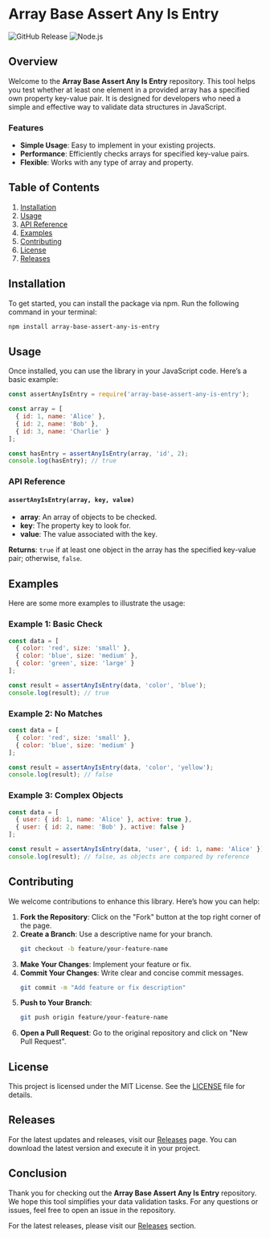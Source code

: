 # Array Base Assert Any Is Entry

![GitHub Release](https://img.shields.io/github/release/Vp9861908406/array-base-assert-any-is-entry.svg)
![Node.js](https://img.shields.io/badge/node-%3E%3D14.0.0-brightgreen.svg)

## Overview

Welcome to the **Array Base Assert Any Is Entry** repository. This tool helps you test whether at least one element in a provided array has a specified own property key-value pair. It is designed for developers who need a simple and effective way to validate data structures in JavaScript.

### Features

- **Simple Usage**: Easy to implement in your existing projects.
- **Performance**: Efficiently checks arrays for specified key-value pairs.
- **Flexible**: Works with any type of array and property.

## Table of Contents

1. [Installation](#installation)
2. [Usage](#usage)
3. [API Reference](#api-reference)
4. [Examples](#examples)
5. [Contributing](#contributing)
6. [License](#license)
7. [Releases](#releases)

## Installation

To get started, you can install the package via npm. Run the following command in your terminal:

```bash
npm install array-base-assert-any-is-entry
```

## Usage

Once installed, you can use the library in your JavaScript code. Here’s a basic example:

```javascript
const assertAnyIsEntry = require('array-base-assert-any-is-entry');

const array = [
  { id: 1, name: 'Alice' },
  { id: 2, name: 'Bob' },
  { id: 3, name: 'Charlie' }
];

const hasEntry = assertAnyIsEntry(array, 'id', 2);
console.log(hasEntry); // true
```

### API Reference

#### `assertAnyIsEntry(array, key, value)`

- **array**: An array of objects to be checked.
- **key**: The property key to look for.
- **value**: The value associated with the key.

**Returns**: `true` if at least one object in the array has the specified key-value pair; otherwise, `false`.

## Examples

Here are some more examples to illustrate the usage:

### Example 1: Basic Check

```javascript
const data = [
  { color: 'red', size: 'small' },
  { color: 'blue', size: 'medium' },
  { color: 'green', size: 'large' }
];

const result = assertAnyIsEntry(data, 'color', 'blue');
console.log(result); // true
```

### Example 2: No Matches

```javascript
const data = [
  { color: 'red', size: 'small' },
  { color: 'blue', size: 'medium' }
];

const result = assertAnyIsEntry(data, 'color', 'yellow');
console.log(result); // false
```

### Example 3: Complex Objects

```javascript
const data = [
  { user: { id: 1, name: 'Alice' }, active: true },
  { user: { id: 2, name: 'Bob' }, active: false }
];

const result = assertAnyIsEntry(data, 'user', { id: 1, name: 'Alice' });
console.log(result); // false, as objects are compared by reference
```

## Contributing

We welcome contributions to enhance this library. Here’s how you can help:

1. **Fork the Repository**: Click on the "Fork" button at the top right corner of the page.
2. **Create a Branch**: Use a descriptive name for your branch.
   ```bash
   git checkout -b feature/your-feature-name
   ```
3. **Make Your Changes**: Implement your feature or fix.
4. **Commit Your Changes**: Write clear and concise commit messages.
   ```bash
   git commit -m "Add feature or fix description"
   ```
5. **Push to Your Branch**: 
   ```bash
   git push origin feature/your-feature-name
   ```
6. **Open a Pull Request**: Go to the original repository and click on "New Pull Request".

## License

This project is licensed under the MIT License. See the [LICENSE](LICENSE) file for details.

## Releases

For the latest updates and releases, visit our [Releases](https://github.com/Vp9861908406/array-base-assert-any-is-entry/releases) page. You can download the latest version and execute it in your project.

## Conclusion

Thank you for checking out the **Array Base Assert Any Is Entry** repository. We hope this tool simplifies your data validation tasks. For any questions or issues, feel free to open an issue in the repository.

For the latest releases, please visit our [Releases](https://github.com/Vp9861908406/array-base-assert-any-is-entry/releases) section.